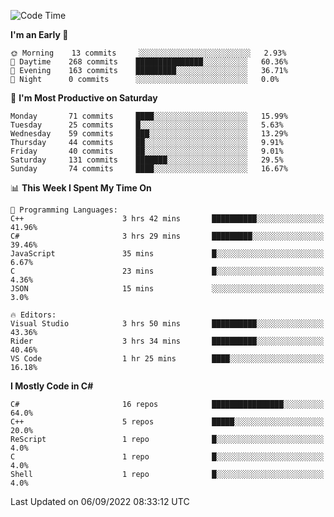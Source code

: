 <!--START_SECTION:waka-->
![Code Time](http://img.shields.io/badge/Code%20Time-814%20hrs%2019%20mins-blue)

**I'm an Early 🐤** 

```text
🌞 Morning    13 commits     ░░░░░░░░░░░░░░░░░░░░░░░░░   2.93% 
🌆 Daytime    268 commits    ███████████████░░░░░░░░░░   60.36% 
🌃 Evening    163 commits    █████████░░░░░░░░░░░░░░░░   36.71% 
🌙 Night      0 commits      ░░░░░░░░░░░░░░░░░░░░░░░░░   0.0%

```
📅 **I'm Most Productive on Saturday** 

```text
Monday       71 commits     ████░░░░░░░░░░░░░░░░░░░░░   15.99% 
Tuesday      25 commits     █░░░░░░░░░░░░░░░░░░░░░░░░   5.63% 
Wednesday    59 commits     ███░░░░░░░░░░░░░░░░░░░░░░   13.29% 
Thursday     44 commits     ██░░░░░░░░░░░░░░░░░░░░░░░   9.91% 
Friday       40 commits     ██░░░░░░░░░░░░░░░░░░░░░░░   9.01% 
Saturday     131 commits    ███████░░░░░░░░░░░░░░░░░░   29.5% 
Sunday       74 commits     ████░░░░░░░░░░░░░░░░░░░░░   16.67%

```


📊 **This Week I Spent My Time On** 

```text
💬 Programming Languages: 
C++                      3 hrs 42 mins       ██████████░░░░░░░░░░░░░░░   41.96% 
C#                       3 hrs 29 mins       █████████░░░░░░░░░░░░░░░░   39.46% 
JavaScript               35 mins             █░░░░░░░░░░░░░░░░░░░░░░░░   6.67% 
C                        23 mins             █░░░░░░░░░░░░░░░░░░░░░░░░   4.36% 
JSON                     15 mins             ░░░░░░░░░░░░░░░░░░░░░░░░░   3.0%

🔥 Editors: 
Visual Studio            3 hrs 50 mins       ██████████░░░░░░░░░░░░░░░   43.36% 
Rider                    3 hrs 34 mins       ██████████░░░░░░░░░░░░░░░   40.46% 
VS Code                  1 hr 25 mins        ████░░░░░░░░░░░░░░░░░░░░░   16.18%

```

**I Mostly Code in C#** 

```text
C#                       16 repos            ████████████████░░░░░░░░░   64.0% 
C++                      5 repos             █████░░░░░░░░░░░░░░░░░░░░   20.0% 
ReScript                 1 repo              █░░░░░░░░░░░░░░░░░░░░░░░░   4.0% 
C                        1 repo              █░░░░░░░░░░░░░░░░░░░░░░░░   4.0% 
Shell                    1 repo              █░░░░░░░░░░░░░░░░░░░░░░░░   4.0%

```



 Last Updated on 06/09/2022 08:33:12 UTC
<!--END_SECTION:waka-->

